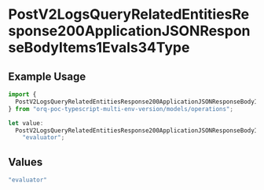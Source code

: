 # PostV2LogsQueryRelatedEntitiesResponse200ApplicationJSONResponseBodyItems1Evals34Type

## Example Usage

```typescript
import {
  PostV2LogsQueryRelatedEntitiesResponse200ApplicationJSONResponseBodyItems1Evals34Type,
} from "orq-poc-typescript-multi-env-version/models/operations";

let value:
  PostV2LogsQueryRelatedEntitiesResponse200ApplicationJSONResponseBodyItems1Evals34Type =
    "evaluator";
```

## Values

```typescript
"evaluator"
```